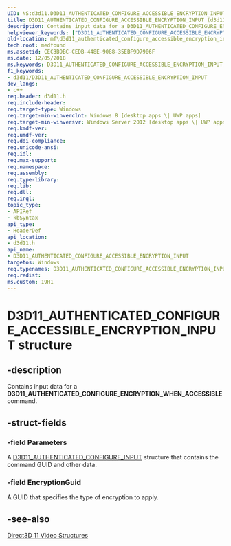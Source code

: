 ```yaml
---
UID: NS:d3d11.D3D11_AUTHENTICATED_CONFIGURE_ACCESSIBLE_ENCRYPTION_INPUT
title: D3D11_AUTHENTICATED_CONFIGURE_ACCESSIBLE_ENCRYPTION_INPUT (d3d11.h)
description: Contains input data for a D3D11_AUTHENTICATED_CONFIGURE_ENCRYPTION_WHEN_ACCESSIBLE command.helpviewer_keywords: ["D3D11_AUTHENTICATED_CONFIGURE_ACCESSIBLE_ENCRYPTION_INPUT","D3D11_AUTHENTICATED_CONFIGURE_ACCESSIBLE_ENCRYPTION_INPUT structure [Media Foundation]","d3d11/D3D11_AUTHENTICATED_CONFIGURE_ACCESSIBLE_ENCRYPTION_INPUT","mf.d3d11_authenticated_configure_accessible_encryption_input"]
old-location: mf\d3d11_authenticated_configure_accessible_encryption_input.htm
tech.root: medfound
ms.assetid: CEC3B9BC-CEDB-448E-9088-35EBF9D7906F
ms.date: 12/05/2018
ms.keywords: D3D11_AUTHENTICATED_CONFIGURE_ACCESSIBLE_ENCRYPTION_INPUT, D3D11_AUTHENTICATED_CONFIGURE_ACCESSIBLE_ENCRYPTION_INPUT structure [Media Foundation], d3d11/D3D11_AUTHENTICATED_CONFIGURE_ACCESSIBLE_ENCRYPTION_INPUT, mf.d3d11_authenticated_configure_accessible_encryption_input
f1_keywords:
- d3d11/D3D11_AUTHENTICATED_CONFIGURE_ACCESSIBLE_ENCRYPTION_INPUT
dev_langs:
- c++
req.header: d3d11.h
req.include-header: 
req.target-type: Windows
req.target-min-winverclnt: Windows 8 [desktop apps \| UWP apps]
req.target-min-winversvr: Windows Server 2012 [desktop apps \| UWP apps]
req.kmdf-ver: 
req.umdf-ver: 
req.ddi-compliance: 
req.unicode-ansi: 
req.idl: 
req.max-support: 
req.namespace: 
req.assembly: 
req.type-library: 
req.lib: 
req.dll: 
req.irql: 
topic_type:
- APIRef
- kbSyntax
api_type:
- HeaderDef
api_location:
- d3d11.h
api_name:
- D3D11_AUTHENTICATED_CONFIGURE_ACCESSIBLE_ENCRYPTION_INPUT
targetos: Windows
req.typenames: D3D11_AUTHENTICATED_CONFIGURE_ACCESSIBLE_ENCRYPTION_INPUT
req.redist: 
ms.custom: 19H1
---
```


# D3D11_AUTHENTICATED_CONFIGURE_ACCESSIBLE_ENCRYPTION_INPUT structure


## -description


Contains input data for a <b>D3D11_AUTHENTICATED_CONFIGURE_ENCRYPTION_WHEN_ACCESSIBLE</b> command.


## -struct-fields




### -field Parameters

A <a href="https://docs.microsoft.com/windows/desktop/api/d3d11/ns-d3d11-d3d11_authenticated_configure_input">D3D11_AUTHENTICATED_CONFIGURE_INPUT</a> structure that contains the command GUID and other data.




### -field EncryptionGuid

A GUID that specifies the type of encryption to apply.


## -see-also




<a href="https://docs.microsoft.com/windows/desktop/medfound/direct3d-11-video-structures">Direct3D 11 Video Structures</a>
 

 

